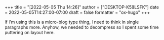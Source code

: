+++
title = "[2022-05-05 Thu 14:26]"
author = ["DESKTOP-K58LSFK"]
date = 2022-05-05T14:27:00-07:00
draft = false
formatter = "ox-hugo"
+++

If I'm using this is a micro-blog type thing, I need to think in single paragraphs more. Anyhow, we needed to decompress so I spent some time puttering on layout here.